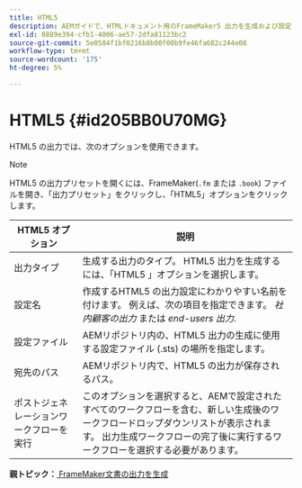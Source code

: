 ```yaml
---
title: HTML5
description: AEMガイドで、HTMLドキュメント用のFrameMaker5 出力を生成および設定します。
exl-id: 0889e394-cfb1-4006-ae57-2dfa81123bc2
source-git-commit: 5e0584f1bf0216b8b00f00b9fe46fa682c244e08
workflow-type: tm+mt
source-wordcount: '175'
ht-degree: 5%

---
```


# HTML5 {#id205BB0U70MG}

HTML5 の出力では、次のオプションを使用できます。

>[!NOTE]
>
> HTML5 の出力プリセットを開くには、FrameMaker\(`.fm` または `.book`\) ファイルを開き、「出力プリセット」をクリックし、「HTML5」オプションをクリックします。

| HTML5 オプション | 説明 |
|------------|-----------|
| 出力タイプ | 生成する出力のタイプ。 HTML5 出力を生成するには、「HTML5 」オプションを選択します。 |
| 設定名 | 作成するHTML5 の出力設定にわかりやすい名前を付けます。 例えば、次の項目を指定できます。 *社内顧客の出力* または *end-users 出力*. |
| 設定ファイル | AEMリポジトリ内の、HTML5 出力の生成に使用する設定ファイル (.sts) の場所を指定します。 |
| 宛先のパス | AEMリポジトリ内で、HTML5 の出力が保存されるパス。 |
| ポストジェネレーションワークフローを実行 | このオプションを選択すると、AEMで設定されたすべてのワークフローを含む、新しい生成後のワークフロードロップダウンリストが表示されます。 出力生成ワークフローの完了後に実行するワークフローを選択する必要があります。 |

**親トピック：**[ FrameMaker文書の出力を生成](fm-output-generatation.md)
